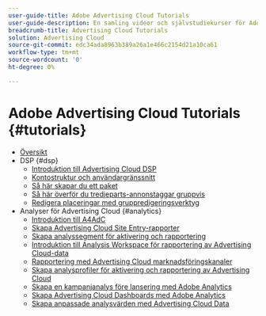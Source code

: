 ```yaml
---
user-guide-title: Adobe Advertising Cloud Tutorials
user-guide-description: En samling videor och självstudiekurser för Adobe Advertising Cloud.
breadcrumb-title: Advertising Cloud Tutorials
solution: Advertising Cloud
source-git-commit: edc34ada8963b389a26a1e466c2154d21a10ca61
workflow-type: tm+mt
source-wordcount: '0'
ht-degree: 0%

---
```



# Adobe Advertising Cloud Tutorials {#tutorials}

+ [Översikt](overview.md)
+ DSP {#dsp}
   + [Introduktion till Advertising Cloud DSP](/help/dsp/intro.md)
   + [Kontostruktur och användargränssnitt](/help/dsp/ui.md)
   + [Så här skapar du ett paket](/help/dsp/package-create.md)
   + [Så här överför du tredjeparts-annonstaggar gruppvis](/help/dsp/bulk-upload-third-party-ad-tags.md)
   + [Redigera placeringar med gruppredigeringsverktyg](/help/dsp/bulk-edit-placement-tools.md)
+ Analyser för Advertising Cloud {#analytics}
   + [Introduktion till A4AdC](/help/integrations/analytics/intro-a4adc.md)
   + [Skapa Advertising Cloud Site Entry-rapporter](/help/integrations/analytics/analytics-site-entry-a4adc.md)
   + [Skapa analyssegment för aktivering och rapportering](/help/integrations/analytics/analytics-segments-a4adc.md)
   + [Introduktion till Analysis Workspace för rapportering av Advertising Cloud-data](/help/integrations/analytics/analytics-analysis-workspace-a4adc.md)
   + [Rapportering med Advertising Cloud marknadsföringskanaler](/help/integrations/analytics/analytics-reporting-a4adc.md)
   + [Skapa analysprofiler för aktivering och rapportering av Advertising Cloud](/help/integrations/analytics/analytics-profiles-a4adc.md)
   + [Skapa en kampanjanalys före lansering med Adobe Analytics](/help/integrations/analytics/analytics-pre-launch-a4adc.md)
   + [Skapa Advertising Cloud Dashboards med Adobe Analytics](/help/integrations/analytics/analytics-dashboards-a4adc.md)
   + [Skapa anpassade analysvärden med Advertising Cloud Data](/help/integrations/analytics/analytics-custom-metrics-a4adc.md)

<!-- Will add to DSP chapter once the videos are complete:
  + [How to Create a Placement](/help/dsp/placement-create.md)
  + [Placement Targeting Capabilities](/help/dsp/placement-targeting.md)
  + [Audience Libraries and Applying Behavioral Targeting](/help/dsp/audience-libraries.md)
-->